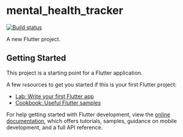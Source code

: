 # mental_health_tracker

[![Build status](https://build.appcenter.ms/v0.1/apps/bf9fe86a-8cdb-4ae0-896b-6df10a1d3af2/branches/main/badge)](https://appcenter.ms)

A new Flutter project.

## Getting Started

This project is a starting point for a Flutter application.

A few r``e``sources to get you started if this is your first Flutter project:

- [Lab: Write your first Flutter app](https://docs.flutter.dev/get-started/codelab)
- [Cookbook: Useful Flutter samples](https://docs.flutter.dev/cookbook)

For help getting started with Flutter development, view the
[online documentation](https://docs.flutter.dev/), which offers tutorials,
samples, guidance on mobile development, and a full API reference.
